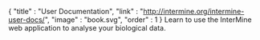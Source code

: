 {
  "title" : "User Documentation",
  "link" :  "http://intermine.org/intermine-user-docs/",
  "image" : "book.svg",
  "order" : 1
}
Learn to use the InterMine web application to analyse your biological data.
